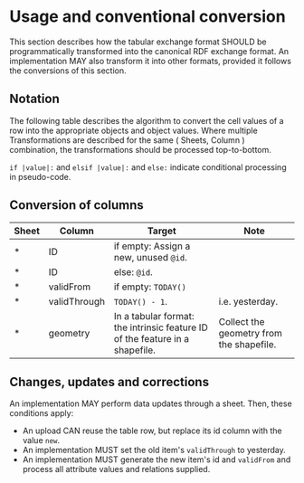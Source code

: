 # Usage and conventional conversion

This section describes how the tabular exchange format SHOULD be programmatically transformed into the canonical RDF exchange format.
An implementation MAY also transform it into other formats, provided it follows the conversions of this section.

## Notation

The following table describes the algorithm to convert the cell values of a row into the appropriate objects and object values.
Where multiple Transformations are described for the same ( Sheets, Column ) combination, the transformations should be processed top-to-bottom.

`if |value|:` and `elsif |value|:` and `else:` indicate conditional processing in pseudo-code.

## Conversion of columns

| Sheet | Column       | Target                                                                       | Note                                     |
| ----- | ------------ | ---------------------------------------------------------------------------- | ---------------------------------------- |
| \*    | ID           | if empty: Assign a new, unused `@id`.                                        |
| \*    | ID           | else: `@id`.                                                                 |
| \*    | validFrom    | if empty: `TODAY()`                                                          |
| \*    | validThrough | `TODAY() - 1`.                                                               | i.e. yesterday.                          |
| \*    | geometry     | In a tabular format: the intrinsic feature ID of the feature in a shapefile. | Collect the geometry from the shapefile. |

## Changes, updates and corrections

An implementation MAY perform data updates through a sheet. Then, these conditions apply:

- An upload CAN reuse the table row, but replace its id column with the value `new`.
- An implementation MUST set the old item's `validThrough` to yesterday.
- An implementation MUST generate the new item's id and `validFrom` and process all attribute values and relations supplied.
